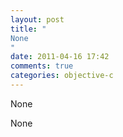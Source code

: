 ```yaml
---
layout: post
title: "
None
"
date: 2011-04-16 17:42
comments: true
categories: objective-c
---
```


None


None

